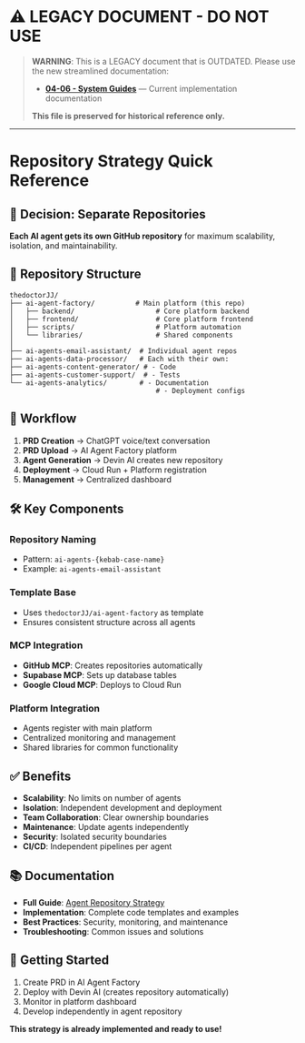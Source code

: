 # ⚠️ LEGACY DOCUMENT - DO NOT USE

> **WARNING**: This is a LEGACY document that is OUTDATED. Please use the new streamlined documentation:
> - **[04-06 - System Guides](../../04-prd-system.md)** — Current implementation documentation
> 
> **This file is preserved for historical reference only.**

---

# Repository Strategy Quick Reference

## 🎯 **Decision: Separate Repositories**

**Each AI agent gets its own GitHub repository** for maximum scalability, isolation, and maintainability.

## 📁 **Repository Structure**

```
thedoctorJJ/
├── ai-agent-factory/          # Main platform (this repo)
│   ├── backend/                    # Core platform backend
│   ├── frontend/                   # Core platform frontend
│   ├── scripts/                    # Platform automation
│   └── libraries/                  # Shared components
│
├── ai-agents-email-assistant/  # Individual agent repos
├── ai-agents-data-processor/   # Each with their own:
├── ai-agents-content-generator/ # - Code
├── ai-agents-customer-support/  # - Tests
└── ai-agents-analytics/        # - Documentation
                                    # - Deployment configs
```

## 🔄 **Workflow**

1. **PRD Creation** → ChatGPT voice/text conversation
2. **PRD Upload** → AI Agent Factory platform
3. **Agent Generation** → Devin AI creates new repository
4. **Deployment** → Cloud Run + Platform registration
5. **Management** → Centralized dashboard

## 🛠️ **Key Components**

### **Repository Naming**
- Pattern: `ai-agents-{kebab-case-name}`
- Example: `ai-agents-email-assistant`

### **Template Base**
- Uses `thedoctorJJ/ai-agent-factory` as template
- Ensures consistent structure across all agents

### **MCP Integration**
- **GitHub MCP**: Creates repositories automatically
- **Supabase MCP**: Sets up database tables
- **Google Cloud MCP**: Deploys to Cloud Run

### **Platform Integration**
- Agents register with main platform
- Centralized monitoring and management
- Shared libraries for common functionality

## ✅ **Benefits**

- **Scalability**: No limits on number of agents
- **Isolation**: Independent development and deployment
- **Team Collaboration**: Clear ownership boundaries
- **Maintenance**: Update agents independently
- **Security**: Isolated security boundaries
- **CI/CD**: Independent pipelines per agent

## 📚 **Documentation**

- **Full Guide**: [Agent Repository Strategy](./19-agent-repository-strategy.md)
- **Implementation**: Complete code templates and examples
- **Best Practices**: Security, monitoring, and maintenance
- **Troubleshooting**: Common issues and solutions

## 🚀 **Getting Started**

1. Create PRD in AI Agent Factory
2. Deploy with Devin AI (creates repository automatically)
3. Monitor in platform dashboard
4. Develop independently in agent repository

**This strategy is already implemented and ready to use!**
